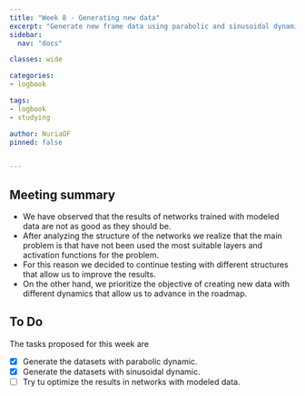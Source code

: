 ```yaml
---
title: "Week 8 - Generating new data"
excerpt: "Generate new frame data using parabolic and sinusoidal dynamics ."
sidebar:
  nav: "docs"

classes: wide

categories:
- logbook

tags:
- logbook
- studying

author: NuriaOF
pinned: false


---
```


## Meeting summary
- We have observed that the results of networks trained with modeled data are not as good as they should be.
- After analyzing the structure of the networks we realize that the main problem is that have not been used the most suitable layers and activation functions for the problem.
- For this reason we decided to continue testing with different structures that allow us to improve the results.
- On the other hand, we prioritize the objective of creating new data with different dynamics that allow us to advance in the roadmap.

## To Do
The tasks proposed for this week are

- [X] Generate the datasets with parabolic dynamic.
- [X] Generate the datasets with sinusoidal dynamic.
- [ ] Try tu optimize the results in networks with modeled data.
